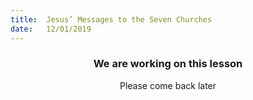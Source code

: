 ```yaml
---
title:  Jesus’ Messages to the Seven Churches
date:   12/01/2019
---
```


### <center>We are working on this lesson</center>
<center>Please come back later</center>
